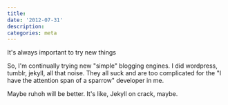 ```yaml
---
title:
date: '2012-07-31'
description:
categories: meta
---
```


It's always important to try new things

So, I'm continually trying new "simple" blogging engines.  I did wordpress, tumblr, jekyll,
all that noise.  They all suck and are too complicated for the "I have the attention span of
a sparrow" developer in me.

Maybe ruhoh will be better.  It's like, Jekyll on crack, maybe.

